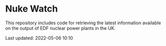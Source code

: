 # Nuke Watch

This repository includes code for retrieving the latest information available on the output of EDF nuclear power plants in the UK.

Last updated: 2022-05-06 10:10